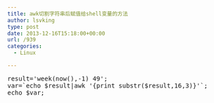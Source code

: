 ```yaml
---
title: awk切割字符串后赋值给shell变量的方法
author: lsvking
type: post
date: 2013-12-16T15:18:00+00:00
url: /939
categories:
  - Linux

---
```

<pre>result='week(now(),-1) 49';
var=`echo $result|awk '{print substr($result,16,3)}'`;
echo $var;
</pre>